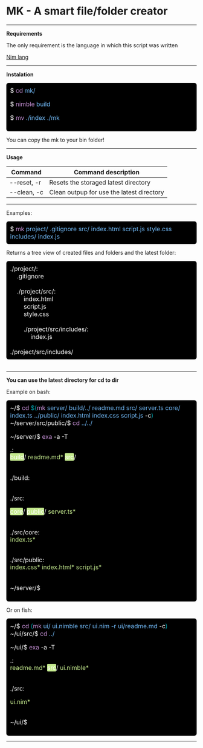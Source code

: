 <!-- + .../mk/readme.html.md * -->
<!-- region [  B l a c k  ]
    Md project
    Workspace name: mk
    Workspace direcory: .../mk/readme.md
    Created at: 11/27/2020 19:08:57
    Modified at: 11/27/2020 22:16:28 PM
endregion -->

<style>
    .bash-code {
        font-size: 1rem;
        color: #ffffff;
        background-color: black;
        padding: 10px;
        border-radius: 6px;
    }
    .bash-code span.command {
        color: #c48fd4;
    }
    .bash-code span.args {
        color: #72bbf9;
    }
    .bash-code span.string {
        color: #fdc2c2;
    }
    .bash-code span.scope {
        color: #00a6b2;
    }
    .bash-code span.return {
        color: #ffffff;
        line-height: 1.2rem;
    }
    .bash-code span.folder {
        background-color: #c3e88d;
        border-radius: 2px;
    }
    .bash-code span.file {
        color: #c3e88d;
    }
</style>

# **MK - A smart file/folder creator**

---

**Requirements**

The only requirement is the language in which this script was written

[Nim lang](https://nim-lang.org/)

---

**Instalation**

<div class="bash-code">
$
<span class="command">cd</span>
<span class="args">mk/</span>

$
<span class="command">nimble</span>
<span class="args">build</span>

$
<span class="command">mv</span>
<span class="args">./index ./mk</span>

</div>

You can copy the mk to your bin folder!

<!--
<div class="bash-code">
</div>
<span class="file"></span>
<span class="folder"></span>
<span class="scope"></span>
<span class="args"></span>
<span class="command"></span>
-->

---

**Usage**

| Command     | Command description                       |
| ----------- | ----------------------------------------- |
| --reset, -r | Resets the storaged latest directory      |
| --clean, -c | Clean outpup for use the latest directory |

---

Examples:

<div class="bash-code">
$ <span class="command">mk</span> <span class="args">project/ .gitignore src/ index.html script.js style.css includes/ index.js</span>
</div>

Returns a tree view of created files and folders and the latest folder:

<div class="bash-code">
./project/:<br>
&nbsp;&nbsp;&nbsp;&nbsp;.gitignore<br><br>
&nbsp;&nbsp;&nbsp;&nbsp;./project/src/:<br>
&nbsp;&nbsp;&nbsp;&nbsp;&nbsp;&nbsp;&nbsp;&nbsp;index.html<br>
&nbsp;&nbsp;&nbsp;&nbsp;&nbsp;&nbsp;&nbsp;&nbsp;script.js<br>
&nbsp;&nbsp;&nbsp;&nbsp;&nbsp;&nbsp;&nbsp;&nbsp;style.css<br><br>
&nbsp;&nbsp;&nbsp;&nbsp;&nbsp;&nbsp;&nbsp;&nbsp;./project/src/includes/:<br>
&nbsp;&nbsp;&nbsp;&nbsp;&nbsp;&nbsp;&nbsp;&nbsp;&nbsp;&nbsp;&nbsp;&nbsp;index.js<br><br>
./project/src/includes/
</div>
&nbsp;

---

**You can use the latest directory for cd to dir**

Example on bash:

<div class="bash-code">
~/$
<span class="command">cd</span>
<span class="scope">$(</span><span class="command">mk</span>
<span class="args">server/ build/../ readme.md src/ server.ts core/ index.ts ../public/ index.html index.css script.js</span> -c<span class="scope">)</span>
<br>
~/server/src/public/$
<span class="command">cd</span>
<span class="args">../../</span>

~/server/$
<span class="command">exa</span>
-a -T

<span class="return">
.:<br>
<span class="folder">build</span>/
<span class="file">readme.md*</span>
<span class="folder">src</span>/<br><br>

./build:<br><br>

./src:<br>

<span class="folder">core</span>/
<span class="folder">public</span>/
<span class="file">server.ts\*</span><br><br>

./src/core:<br>
<span class="file">index.ts\*</span><br><br>

./src/public:<br>
<span class="file">
index.css*
index.html*
script.js\*
</span><br>
</span><br>

~/server/$

</div>

Or on fish:

<div class="bash-code">
~/$
<span class="command">cd</span>
<span class="scope">(</span><span class="command">mk</span>
<span class="args">ui/ ui.nimble src/ ui.nim -r ui/readme.md</span> -c<span class="scope">)</span>
<br>
~/ui/src/$
<span class="command">cd</span>
<span class="args">../</span>

~/ui/$
<span class="command">exa</span>
-a -T

<span class="return">
.:<br>
<span class="file">readme.md*</span>
<span class="folder">src</span>/
<span class="file">ui.nimble*</span><br><br>

./src:<br>

<span class="file">ui.nim\*</span><br><br>

~/ui/$

</div>

---
